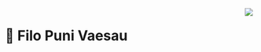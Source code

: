 <img align="right" src="https://visitor-badge.laobi.icu/badge?page_id=fPuniVaesau.fPuniVaesau"/>

# 🗿 Filo Puni Vaesau



<!--
**fPuniVaesau/fPuniVaesau** is a ✨ _special_ ✨ repository because its `README.md` (this file) appears on your GitHub profile.

Here are some ideas to get you started:

- 🔭 I’m currently working on ...
- 🌱 I’m currently learning ...
- 👯 I’m looking to collaborate on ...
- 🤔 I’m looking for help with ...
- 💬 Ask me about ...
- 📫 How to reach me: ...
- 😄 Pronouns: ...
- ⚡ Fun fact: ...
-->
